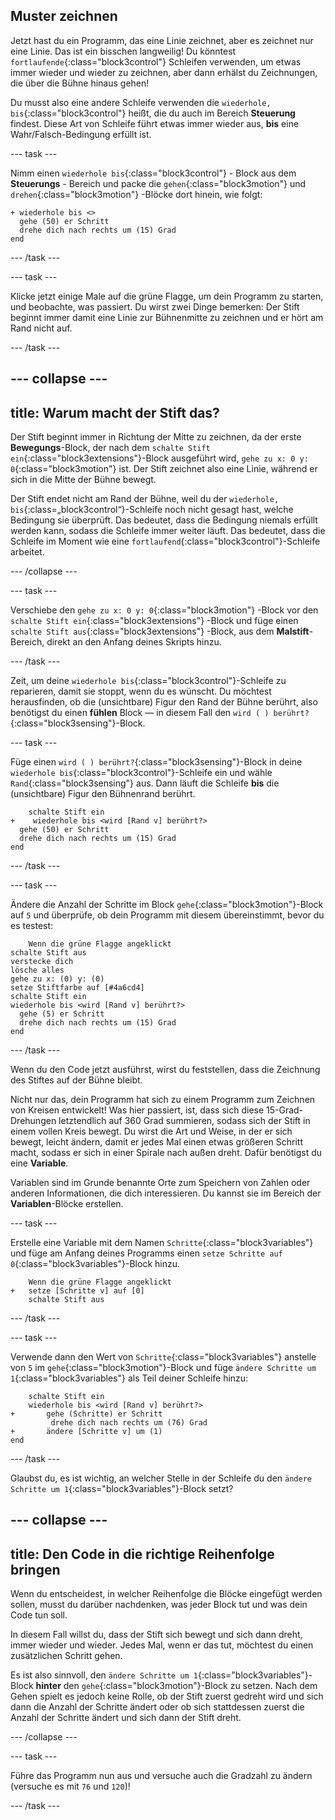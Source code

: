 ## Muster zeichnen

Jetzt hast du ein Programm, das eine Linie zeichnet, aber es zeichnet nur eine Linie. Das ist ein bisschen langweilig! Du könntest `fortlaufende`{:class="block3control"} Schleifen verwenden, um etwas immer wieder und wieder zu zeichnen, aber dann erhälst du Zeichnungen, die über die Bühne hinaus gehen!

Du musst also eine andere Schleife verwenden die `wiederhole, bis`{:class="block3control"} heißt, die du auch im Bereich **Steuerung** findest. Diese Art von Schleife führt etwas immer wieder aus, **bis** eine Wahr/Falsch-Bedingung erfüllt ist.

\--- task \---

Nimm einen `wiederhole bis`{:class="block3control"} - Block aus dem **Steuerungs** - Bereich und packe die `gehen`{:class="block3motion"} und `drehen`{:class="block3motion"} -Blöcke dort hinein, wie folgt:

```blocks3
+ wiederhole bis <>  
  gehe (50) er Schritt
  drehe dich nach rechts um (15) Grad
end
```

\--- /task \---

\--- task \---

Klicke jetzt einige Male auf die grüne Flagge, um dein Programm zu starten, und beobachte, was passiert. Du wirst zwei Dinge bemerken: Der Stift beginnt immer damit eine Linie zur Bühnenmitte zu zeichnen und er hört am Rand nicht auf.

\--- /task \---

## \--- collapse \---

## title: Warum macht der Stift das?

Der Stift beginnt immer in Richtung der Mitte zu zeichnen, da der erste **Bewegungs**-Block, der nach dem `schalte Stift ein`{:class="block3extensions"}-Block ausgeführt wird, `gehe zu x: 0 y: 0`{:class="block3motion"} ist. Der Stift zeichnet also eine Linie, während er sich in die Mitte der Bühne bewegt.

Der Stift endet nicht am Rand der Bühne, weil du der `wiederhole, bis`{:class=„block3control“}-Schleife noch nicht gesagt hast, welche Bedingung sie überprüft. Das bedeutet, dass die Bedingung niemals erfüllt werden kann, sodass die Schleife immer weiter läuft. Das bedeutet, dass die Schleife im Moment wie eine `fortlaufend`{:class="block3control"}-Schleife arbeitet.

\--- /collapse \---

\--- task \---

Verschiebe den `gehe zu x: 0 y: 0`{:class="block3motion"} -Block vor den `schalte Stift ein`{:class="block3extensions"} -Block und füge einen `schalte Stift aus`{:class="block3extensions"} -Block, aus dem **Malstift**-Bereich, direkt an den Anfang deines Skripts hinzu.

\--- /task \---

Zeit, um deine `wiederhole bis`{:class="block3control"}-Schleife zu reparieren, damit sie stoppt, wenn du es wünscht. Du möchtest herausfinden, ob die (unsichtbare) Figur den Rand der Bühne berührt, also benötigst du einen **fühlen** Block — in diesem Fall den `wird ( ) berührt?`{:class="block3sensing"}-Block.

\--- task \---

Füge einen `wird ( ) berührt?`{:class="block3sensing"}-Block in deine `wiederhole bis`{:class="block3control"}-Schleife ein und wähle `Rand`{:class="block3sensing"} aus. Dann läuft die Schleife **bis** die (unsichtbare) Figur den Bühnenrand berührt.

```blocks3
    schalte Stift ein
+    wiederhole bis <wird [Rand v] berührt?> 
  gehe (50) er Schritt
  drehe dich nach rechts um (15) Grad
end
```

\--- /task \---

\--- task \---

Ändere die Anzahl der Schritte im Block `gehe`{:class="block3motion"}-Block auf `5` und überprüfe, ob dein Programm mit diesem übereinstimmt, bevor du es testest:

```blocks3
    Wenn die grüne Flagge angeklickt
schalte Stift aus
verstecke dich
lösche alles
gehe zu x: (0) y: (0)
setze Stiftfarbe auf [#4a6cd4]
schalte Stift ein
wiederhole bis <wird [Rand v] berührt?> 
  gehe (5) er Schritt
  drehe dich nach rechts um (15) Grad
end
```

\--- /task \---

Wenn du den Code jetzt ausführst, wirst du feststellen, dass die Zeichnung des Stiftes auf der Bühne bleibt.

Nicht nur das, dein Programm hat sich zu einem Programm zum Zeichnen von Kreisen entwickelt! Was hier passiert, ist, dass sich diese 15-Grad-Drehungen letztendlich auf 360 Grad summieren, sodass sich der Stift in einem vollen Kreis bewegt. Du wirst die Art und Weise, in der er sich bewegt, leicht ändern, damit er jedes Mal einen etwas größeren Schritt macht, sodass er sich in einer Spirale nach außen dreht. Dafür benötigst du eine **Variable**.

Variablen sind im Grunde benannte Orte zum Speichern von Zahlen oder anderen Informationen, die dich interessieren. Du kannst sie im Bereich der **Variablen**-Blöcke erstellen.

\--- task \---

Erstelle eine Variable mit dem Namen `Schritte`{:class="block3variables"} und füge am Anfang deines Programms einen `setze Schritte auf 0`{:class="block3variables"}-Block hinzu.

```blocks3
    Wenn die grüne Flagge angeklickt
+   setze [Schritte v] auf [0]
    schalte Stift aus
```

\--- /task \---

\--- task \---

Verwende dann den Wert von `Schritte`{:class="block3variables"} anstelle von `5` im `gehe`{:class="block3motion"}-Block und füge `ändere Schritte um 1`{:class="block3variables"} als Teil deiner Schleife hinzu:

```blocks3
    schalte Stift ein
    wiederhole bis <wird [Rand v] berührt?> 
+       gehe (Schritte) er Schritt
         drehe dich nach rechts um (76) Grad
+       ändere [Schritte v] um (1)
end
```

\--- /task \---

Glaubst du, es ist wichtig, an welcher Stelle in der Schleife du den `ändere Schritte um 1`{:class="block3variables"}-Block setzt?

## \--- collapse \---

## title: Den Code in die richtige Reihenfolge bringen

Wenn du entscheidest, in welcher Reihenfolge die Blöcke eingefügt werden sollen, musst du darüber nachdenken, was jeder Block tut und was dein Code tun soll.

In diesem Fall willst du, dass der Stift sich bewegt und sich dann dreht, immer wieder und wieder. Jedes Mal, wenn er das tut, möchtest du einen zusätzlichen Schritt gehen.

Es ist also sinnvoll, den `ändere Schritte um 1`{:class="block3variables"}-Block **hinter** den `gehe`{:class="block3motion"}-Block zu setzen. Nach dem Gehen spielt es jedoch keine Rolle, ob der Stift zuerst gedreht wird und sich dann die Anzahl der Schritte ändert oder ob sich stattdessen zuerst die Anzahl der Schritte ändert und sich dann der Stift dreht.

\--- /collapse \---

\--- task \---

Führe das Programm nun aus und versuche auch die Gradzahl zu ändern (versuche es mit `76` und `120`)!

\--- /task \---